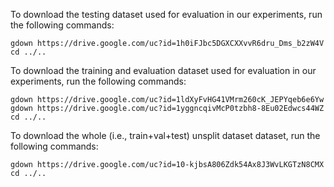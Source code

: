 To download the testing dataset used for evaluation in our experiments, run the following commands:
```
gdown https://drive.google.com/uc?id=1h0iFJbc5DGXCXXvvR6dru_Dms_b2zW4V
cd ../..
```

To download the training and evaluation dataset used for evaluation in our experiments, run the following commands:
```
gdown https://drive.google.com/uc?id=1ldXyFvHG41VMrm260cK_JEPYqeb6e6Yw
gdown https://drive.google.com/uc?id=1yggncqivMcP0tzbh8-8Eu02Edwcs44WZ
cd ../..
```

To download the whole (i.e., train+val+test) unsplit dataset dataset, run the following commands:
```
gdown https://drive.google.com/uc?id=10-kjbsA806Zdk54Ax8J3WvLKGTzN8CMX
cd ../..
```  
